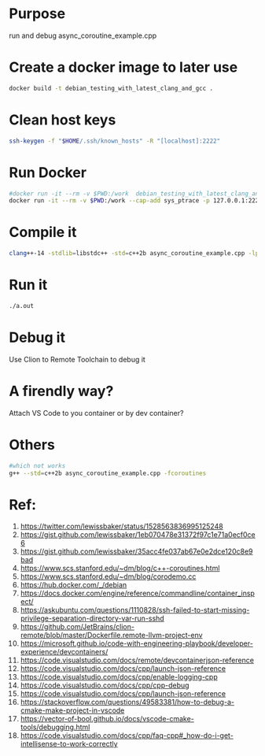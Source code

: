 # Purpose

run and debug async_coroutine_example.cpp

# Create a docker image to later use

```bash
docker build -t debian_testing_with_latest_clang_and_gcc .
```

# Clean host keys
```bash
ssh-keygen -f "$HOME/.ssh/known_hosts" -R "[localhost]:2222"
```

# Run Docker
```bash
#docker run -it --rm -v $PWD:/work  debian_testing_with_latest_clang_and_gcc
docker run -it --rm -v $PWD:/work --cap-add sys_ptrace -p 127.0.0.1:2222:22 --name latest_cpp_dev debian_testing_with_latest_clang_and_gcc 
```

# Compile it
```bash
clang++-14 -stdlib=libstdc++ -std=c++2b async_coroutine_example.cpp -lpthread
```

# Run it
```bash
./a.out
```

# Debug it

Use Clion to Remote Toolchain to debug it 

# A firendly way?

Attach VS Code to you container or by dev container?

# Others
```bash
#which not works
g++ --std=c++2b async_coroutine_example.cpp -fcoroutines
```

# Ref:
1. https://twitter.com/lewissbaker/status/1528563836995125248
2. https://gist.github.com/lewissbaker/1eb070478e31372f97c1e71a0ecf0ce6
3. https://gist.github.com/lewissbaker/35acc4fe037ab67e0e2dce120c8e9bad
4. https://www.scs.stanford.edu/~dm/blog/c++-coroutines.html
5. https://www.scs.stanford.edu/~dm/blog/corodemo.cc
6. https://hub.docker.com/_/debian
7. https://docs.docker.com/engine/reference/commandline/container_inspect/
8. https://askubuntu.com/questions/1110828/ssh-failed-to-start-missing-privilege-separation-directory-var-run-sshd
9. https://github.com/JetBrains/clion-remote/blob/master/Dockerfile.remote-llvm-project-env
10. https://microsoft.github.io/code-with-engineering-playbook/developer-experience/devcontainers/
11. https://code.visualstudio.com/docs/remote/devcontainerjson-reference
12. https://code.visualstudio.com/docs/cpp/launch-json-reference
13. https://code.visualstudio.com/docs/cpp/enable-logging-cpp
14. https://code.visualstudio.com/docs/cpp/cpp-debug
15. https://code.visualstudio.com/docs/cpp/launch-json-reference
16. https://stackoverflow.com/questions/49583381/how-to-debug-a-cmake-make-project-in-vscode
17. https://vector-of-bool.github.io/docs/vscode-cmake-tools/debugging.html
18. https://code.visualstudio.com/docs/cpp/faq-cpp#_how-do-i-get-intellisense-to-work-correctly
